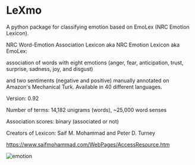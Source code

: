 # LeXmo
A python package for classifying emotion based on EmoLex (NRC Emotion Lexicon).

NRC Word-Emotion Association Lexicon aka NRC Emotion Lexicon aka EmoLex: 

association of words with eight emotions (anger, fear, anticipation, trust, surprise, sadness, joy, and disgust)

and two sentiments (negative and positive) manually annotated on Amazon's Mechanical Turk. Available in 40 different languages.

Version: 0.92

Number of terms: 14,182 unigrams (words), ~25,000 word senses

Association scores: binary (associated or not)

Creators of Lexicon: Saif M. Mohammad and Peter D. Turney

https://www.saifmohammad.com/WebPages/AccessResource.htm

![emotion](https://www.researchgate.net/profile/Radoslaw_Nielek/publication/319045412/figure/fig1/AS:541648786554880@1506150542812/Plutchik-wheel-of-emotion.png)
